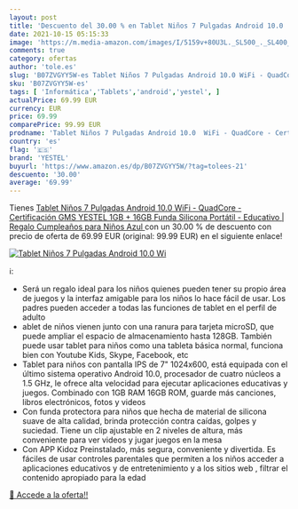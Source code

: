 ```yaml
---
layout: post
title: 'Descuento del 30.00 % en Tablet Niños 7 Pulgadas Android 10.0  Wi'
date: 2021-10-15 05:15:33
image: 'https://m.media-amazon.com/images/I/5159v+80U3L._SL500_._SL400_.jpg'
comments: true
category: ofertas
author: 'tole.es'
slug: 'B07ZVGYY5W-es Tablet Niños 7 Pulgadas Android 10.0 WiFi - QuadCore -...'
sku: 'B07ZVGYY5W-es'
tags: [ 'Informática','Tablets','android','yestel', ]
actualPrice: 69.99 EUR
currency: EUR
price: 69.99
comparePrice: 99.99 EUR
prodname: 'Tablet Niños 7 Pulgadas Android 10.0  WiFi - QuadCore - Certificación GMS YESTEL  1GB + 16GB  Funda Silicona Portátil - Educativo | Regalo Cumpleaños para Niños  Azul '
country: 'es'
flag: '🇪🇸'
brand: 'YESTEL'
buyurl: 'https://www.amazon.es/dp/B07ZVGYY5W/?tag=tolees-21'
descuento: '30.00'
average: '69.99'
---
```


Tienes [Tablet Niños 7 Pulgadas Android 10.0  WiFi - QuadCore - Certificación GMS YESTEL  1GB + 16GB  Funda Silicona Portátil - Educativo | Regalo Cumpleaños para Niños  Azul ](https://www.amazon.es/dp/B07ZVGYY5W/?tag=tolees-21) con un 30.00 % de descuento con precio de oferta de 69.99 EUR (original: 99.99 EUR) en el siguiente enlace!

[![Tablet Niños 7 Pulgadas Android 10.0  Wi](https://m.media-amazon.com/images/I/5159v+80U3L._SL500_._SL400_.jpg)](https://www.amazon.es/dp/B07ZVGYY5W/?tag=tolees-21)

ℹ️:

- Será un regalo ideal para los niños quienes pueden tener su propio área de juegos y la interfaz amigable para los niños lo hace fácil de usar. Los padres pueden acceder a todas las funciones de tablet en el perfil de adulto
- ablet de niños vienen junto con una ranura para tarjeta microSD, que puede ampliar el espacio de almacenamiento hasta 128GB. También puede usar tablet para niños como una tableta básica normal, funciona bien con Youtube Kids, Skype, Facebook, etc
- Tablet para niños con pantalla IPS de 7" 1024x600, está equipada con el último sistema operativo Android 10.0, procesador de cuatro núcleos a 1.5 GHz, le ofrece alta velocidad para ejecutar aplicaciones educativas y juegos. Combinado con 1GB RAM 16GB ROM, guarde más canciones, libros electrónicos, fotos y videos
- Con funda protectora para niños que hecha de material de silicona suave de alta calidad, brinda protección contra caídas, golpes y suciedad. Tiene un clip ajustable en 2 niveles de altura, más conveniente para ver videos y jugar juegos en la mesa
- Con APP Kidoz Preinstalado, más segura, conveniente y divertida. Es fáciles de usar controles parentales que permiten a los niños acceder a aplicaciones educativos y de entretenimiento y a los sitios web , filtrar el contenido apropiado para la edad

[🛒 Accede a la oferta!!](https://www.amazon.es/dp/B07ZVGYY5W/?tag=tolees-21)

